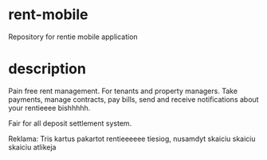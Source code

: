 # rent-mobile
Repository for rentie mobile application

# description
Pain free rent management. For tenants and property managers.
Take payments, manage contracts, pay bills, send and receive notifications about your rentieeee bishhhhh.

Fair for all deposit settlement system.

Reklama:
Tris kartus pakartot rentieeeeee tiesiog, nusamdyt skaiciu skaiciu skaiciu atlikeja

